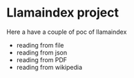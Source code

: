 # Llamaindex project

Here a have a couple of poc of llamaindex

- reading from file
- reading from json
- reading from PDF
- reading from wikipedia
